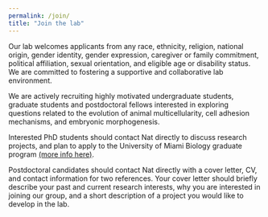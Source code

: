 ```yaml
---
permalink: /join/
title: "Join the lab"
---
```


Our lab welcomes applicants from any race, ethnicity, religion, national origin, gender identity, gender expression, caregiver or family commitment, political affiliation, sexual orientation, and eligible age or disability status. We are committed to fostering a supportive and collaborative lab environment.

We are actively recruiting highly motivated undergraduate students, graduate students and postdoctoral fellows interested in exploring questions related to the evolution of animal multicellularity, cell adhesion mechanisms, and embryonic morphogenesis.

Interested PhD students should contact Nat directly to discuss research projects, and plan to apply to the University of Miami Biology graduate program [(more info here)](https://biology.as.miami.edu/graduate/prospective-graduate-students/index.html).

Postdoctoral candidates should contact Nat directly with a cover letter, CV, and contact information for two references. Your cover letter should briefly describe your past and current research interests, why you are interested in joining our group, and a short description of a project you would like to develop in the lab.
